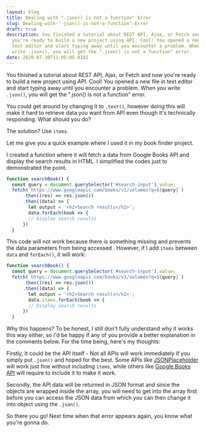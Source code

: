 ```yaml
---
layout: blog
title: Dealing with ".json() is not a function" Error
slug: Dealing-with-"-json()-is-not-a-function"-Error
draft: true
description: You finished a tutorial about REST API, Ajax, or Fetch and now
  you're ready to build a new project using API. Cool! You opened a new file in
  text editor and start typing away until you encounter a problem. When you
  write .json(), you will get the ".json() is not a function" error.
date: 2020-07-30T11:05:05.018Z
---
```

You finished a tutorial about REST API, Ajax, or Fetch and now you're ready to build a new project using API. Cool! You opened a new file in text editor and start typing away until you encounter a problem. When you write <code>.json()</code>, you will get the ".json() is not a function" error.

You could get around by changing it to <code>.text()</code>, however doing this will make it hard to retrieve data you want from API even though it's technically responding. What should you do?

The solution? Use <code>items</code>.

Let me give you a quick example where I used it in my book finder project.

I created a function where it will fetch a data from Google Books API and display the search results in HTML. I simplified the codes just to demonstrated the point.

```javascript
function searchBook() {
  const query = document.querySelector('#search-input').value;
  fetch(`https://www.googleapis.com/books/v1/volumes?q=${query}`)
      .then((res) => res.json())
      .then((data) => {
        let output = '<h2>Search results</h2>';
        data.forEach(book => {
        // Display search results
      })
  }
```
This code will not work because there is something missing and prevents the data parameters from being accessed . However, if I add <code>items</code> between <code>data</code> and <code>forEach()</code>, it will work:

```javascript
function searchBook() {
  const query = document.querySelector('#search-input').value;
  fetch(`https://www.googleapis.com/books/v1/volumes?q=${query}`)
      .then((res) => res.json())
      .then((data) => {
        let output = '<h2>Search results</h2>';
        data.items.forEach(book => {
        // Display search results
      })
  }
```

Why this happens? To be honest, I still don't fully understand why it works this way either, so I'd be happy if any of you provide a better explanation in the comments below. For the time being, here's my thoughts:

Firstly, It could be the API itself - Not all APIs will work immediately if you simply put <code>.json()</code> and hoped for the best. Some APIs like [JSONPlaceholder](https://jsonplaceholder.typicode.com/) will work just fine without including <code>items</code>, while others like [Google Books API](https://developers.google.com/books) will require to include it to make it work.

Secondly, the API data will be returned in JSON format and since the objects are wrapped inside the array, you will need to get into the array first before you can access the JSON data from which you can then change it into object using the <code>.json()</code>.

So there you go! Next time when that error appears again, you know what you're gonna do.